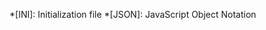
*[INI]: Initialization file
*[JSON]: JavaScript Object Notation

[:octicons-tag-16: 0.1.0]: https://github.com/Halatnikov/linum-framework/blob/master/CHANGELOG.md#release-010-2021-08-21
[:octicons-tag-16: 0.2.0]: https://github.com/Halatnikov/linum-framework/blob/master/CHANGELOG.md#020-starts-

[index]: ../index.md
[markdown]: ../special/markdown.md
[tags]: ../special/tags.md
